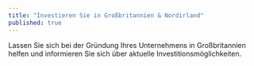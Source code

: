```yaml
---
title: "Investieren Sie in Großbritannien & Nordirland"
published: true
---
```


Lassen Sie sich bei der Gründung Ihres Unternehmens in Großbritannien helfen und informieren Sie sich über aktuelle Investitionsmöglichkeiten.
